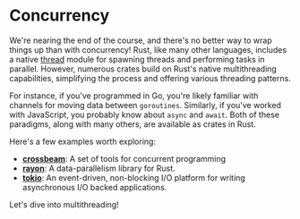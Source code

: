 # Concurrency

We're nearing the end of the course, and there's no better way to wrap things up
than with concurrency! Rust, like many other languages, includes a native
[thread] module for spawning threads and performing tasks in parallel. However,
numerous crates build on Rust's native multithreading capabilities, simplifying
the process and offering various threading patterns.

For instance, if you've programmed in Go, you're likely familiar with channels
for moving data between `goroutines`. Similarly, if you've worked with
JavaScript, you probably know about `async` and `await`. Both of these
paradigms, along with many others, are available as crates in Rust.

Here's a few examples worth exploring:

- **[crossbeam]**: A set of tools for concurrent programming
- **[rayon]**: A data-parallelism library for Rust.
- **[tokio]**: An event-driven, non-blocking I/O platform for writing
  asynchronous I/O backed applications.

Let's dive into multithreading!

[thread]: https://doc.rust-lang.org/std/thread/
[crossbeam]: https://crates.io/crates/crossbeam
[rayon]: https://crates.io/crates/rayon
[tokio]: https://crates.io/crates/tokio
